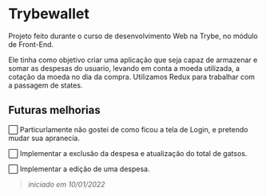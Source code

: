 # Trybewallet
Projeto feito durante o curso de desenvolvimento Web na Trybe, no módulo de Front-End.

Ele tinha como objetivo criar uma aplicação que seja capaz de armazenar e somar as despesas do usuario, levando em conta a moeda utilizada, a cotação da moeda no dia da compra.
Utilizamos Redux para trabalhar com a passagem de states.

## Futuras melhorias
⬜ Particurlamente não gostei de como ficou a tela de Login, e pretendo mudar sua apranecia.

⬜ Implementar a exclusão da despesa e atualização do total de gatsos.

⬜ Implementar a edição de uma despesa.

> _iniciado em 10/01/2022_
